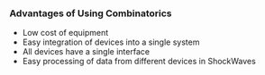 ### Advantages of Using Combinatorics

- Low cost of equipment
- Easy integration of devices into a single system
- All devices have a single interface
- Easy processing of data from different devices in ShockWaves
